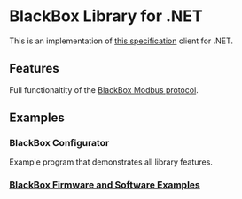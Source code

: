 # BlackBox Library for .NET
This is an implementation of [this specification](https://github.com/plasmapper/blackbox) client for .NET.

## Features
Full functionaltity of the [BlackBox Modbus protocol](https://github.com/plasmapper/blackbox/tree/main/modbus.md).  

## Examples
### BlackBox Configurator
Example program that demonstrates all library features.

### [BlackBox Firmware and Software Examples](https://github.com/plasmapper/blackbox/tree/main/example)
